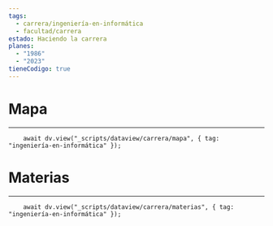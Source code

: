 ```yaml
---
tags:
  - carrera/ingeniería-en-informática
  - facultad/carrera
estado: Haciendo la carrera
planes:
  - "1986"
  - "2023"
tieneCodigo: true
---
```

# Mapa
---
```dataviewjs
    await dv.view("_scripts/dataview/carrera/mapa", { tag: "ingeniería-en-informática" });
```

# Materias
---
```dataviewjs
    await dv.view("_scripts/dataview/carrera/materias", { tag: "ingeniería-en-informática" });
```